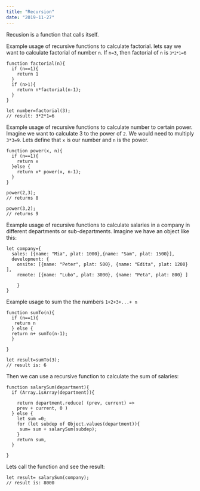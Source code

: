 ```yaml
---
title: "Recursion"
date: "2019-11-27"
---
```



Recusion is a function that calls itself.

Example usage of recursive functions to calculate factorial. lets say we want to calculate factorial of number <code>n</code>. If <code>n=3</code>, then factorial of <code>n</code> is <code>```3*2*1```=6</code>
```
function factorial(n){
  if (n==1){
    return 1
  }
  if (n>1){
    return n*factorial(n-1);
  }
}

let number=factorial(3);
// result: 3*2*1=6
```

Example usage of recursive functions to calculate number to certain power. Imagine we want to calculate </ode>3</code> to the power of <code>2</code>. We would need to multiply <code>3*3=9</code>. Lets define that <code>x</code> is our number and <code>n</code> is the power.
```
function power(x, n){
  if (n==1){
    return x
  }else {
    return x* power(x, n-1);
  }
}

power(2,3);
// returns 8

power(3,2);
// returns 9
```

Example usage of recursive functions to calculate salaries in a company in different departments or sub-departments. Imagine we have an object like this:
```
let company={ 
  sales: [{name: "Mia", plat: 1000},{name: "Sam", plat: 1500}], 
  development: {
    onsite: [{name: "Peter", plat: 500}, {name: "Edita", plat: 1200} ],
    remote: [{name: "Lubo", plat: 3000}, {name: "Peta", plat: 800} ]

    }
}
```

Example usage to sum the the numbers <code>1+2+3+...+ n</code>
```
function sumTo(n){
  if (n==1){
   return n
  } else {
  return n+ sumTo(n-1);
  }

}

let result=sumTo(3);
// result is: 6
```

Then we can use a recursive function to calculate the sum of salaries:
```
function salarySum(department){
  if (Array.isArray(department)){

    return department.reduce( (prev, current) => 
    prev + current, 0 )
  } else {
    let sum =0;
    for (let subdep of Object.values(department)){
     sum= sum + salarySum(subdep);
    }
    return sum,
  }

}
```

Lets call the function and see the result:
```
let result= salarySum(company);
// result is: 8000
```
